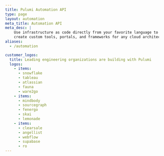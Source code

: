 ```yaml
---
title: Pulumi Automation API
type: page
layout: automation
meta_title: Automation API
meta_desc: |
    Use infrastructure as code directly from your favorite language to
    create custom tools, portals, and frameworks for any cloud architecture.
aliases:
  - /automation

customer_logos:
  title: Leading engineering organizations are building with Pulumi
  logos:
    - items:
      - snowflake
      - tableau
      - atlassian
      - fauna
      - ware2go
    - items:
      - mindbody
      - sourcegraph
      - fenergo
      - skai
      - lemonade
    - items:
      - clearsale
      - angellist
      - webflow
      - supabase
      - ro
---
```

